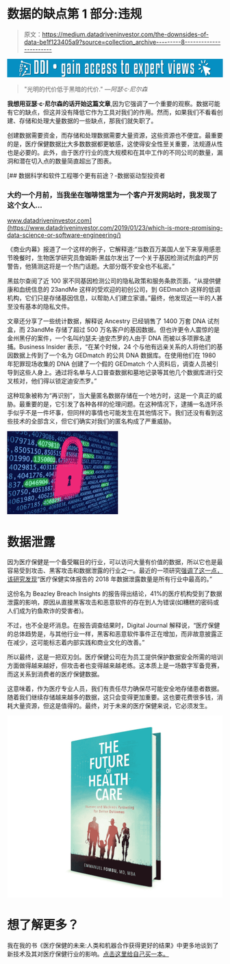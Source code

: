 # 数据的缺点第 1 部分:违规

> 原文：<https://medium.datadriveninvestor.com/the-downsides-of-data-be1f123405a9?source=collection_archive---------8----------------------->

[![](img/0df150151296c6acac39a37be75da342.png)](http://www.track.datadriveninvestor.com/1B9E)

> "光明的代价低于黑暗的代价." *—阿瑟·c·尼尔森*

**我想用亚瑟·c·尼尔森的话开始这篇文章**,因为它强调了一个重要的观察。数据可能有它的缺点，但这并没有降低它作为工具对我们的作用。然而，如果我们不看看创建、存储和处理大量数据的一些缺点，那我们就失职了。

创建数据需要资金，而存储和处理数据需要大量资源，这些资源也不便宜。最重要的是，医疗保健数据比大多数数据都更敏感，这使得安全性至关重要，法规遵从性也是必要的。此外，由于医疗行业的庞大规模和在其中工作的不同公司的数量，漏洞和潜在切入点的数量简直超出了图表。

[](https://www.datadriveninvestor.com/2019/01/23/which-is-more-promising-data-science-or-software-engineering/) [## 数据科学和软件工程哪个更有前途？-数据驱动型投资者

### 大约一个月前，当我坐在咖啡馆里为一个客户开发网站时，我发现了这个女人…

www.datadriveninvestor.com](https://www.datadriveninvestor.com/2019/01/23/which-is-more-promising-data-science-or-software-engineering/) 

《商业内幕》报道了一个这样的例子，它解释道:“当数百万美国人坐下来享用感恩节晚餐时，生物医学研究员詹姆斯·黑兹尔发出了一个关于基因检测试剂盒的严厉警告，他猜测这将是一个热门话题。大部分既不安全也不私密。”

黑兹尔查阅了近 100 家不同基因检测公司的隐私政策和服务条款页面，“从提供健康和血统信息的 23andMe 这样的受欢迎的初创公司，到 GEDmatch 这样的低调机构，它们只是存储基因信息，以帮助人们建立家谱。”最终，他发现近一半的人甚至没有基本的隐私文件。

文章还分享了一些统计数据，解释说 Ancestry 已经销售了 1400 万套 DNA 试剂盒，而 23andMe 存储了超过 500 万名客户的基因数据。但也许更令人震惊的是金州黑仔的案件，一个名叫约瑟夫·迪安杰罗的人由于 DNA 而被以多项罪名逮捕。Business Insider 表示，“在某个时候，24 个与他有远亲关系的人将他们的基因数据上传到了一个名为 GEDmatch 的公共 DNA 数据库。在使用他们在 1980 年犯罪现场收集的 DNA 创建了一个假的 GEDmatch 个人资料后，调查人员被引导到这些人身上。通过将名单与人口普查数据和墓地记录等其他几个数据库进行交叉核对，他们得以锁定迪安杰罗。”

这种现象被称为“再识别”，当大量匿名数据存储在一个地方时，这是一个真正的威胁。最重要的是，它引发了各种各样的伦理问题。在这种情况下，逮捕一名连环杀手似乎不是一件坏事，但同样的事情也可能发生在其他情况下。我们还没有看到这些技术的全部含义，但它们确实对我们的匿名构成了严重威胁。

![](img/1800d72c07c6b99f0a212057a177340e.png)

# 数据泄露

因为医疗保健是一个备受瞩目的行业，可以访问大量有价值的数据，所以它也是最容易受到攻击、黑客攻击和数据泄露的行业之一。最近的一项研究[强调了这一点，该研究发现](http://bit.ly/healthcaredatabreaches)“医疗保健实体报告的 2018 年数据泄露数量是所有行业中最高的。”

这份名为 Beazley Breach Insights 的报告得出结论，41%的医疗机构受到了数据泄露的影响，原因从直接黑客攻击和恶意软件的存在到人为错误(如糟糕的密码或人们成为钓鱼欺诈的受害者)。

不过，也不全是坏消息。在报告调查结果时，Digital Journal 解释说，“医疗保健的总体趋势是，与其他行业一样，黑客和恶意软件事件正在增加，而非故意披露正在减少，这可能标志着内部实践和商业文化的改善。”

所以最终，这是一把双刃剑。医疗保健公司在为员工提供保护数据安全所需的培训方面做得越来越好，但攻击者也变得越来越老练。这本质上是一场数字军备竞赛，而这关系到消费者的医疗保健数据。

这意味着，作为医疗专业人员，我们有责任尽力确保尽可能安全地存储患者数据。随着我们继续存储越来越多的数据，这只会变得更加重要。这也要花费很多钱，消耗大量资源，但这是值得的。最终，对于未来的医疗保健来说，它必须发生。

![](img/7237fe05cd485f2a59c53afb3d53c78f.png)

# 想了解更多？

我在我的书《医疗保健的未来:人类和机器合作获得更好的结果》中更多地谈到了新技术及其对医疗保健行业的影响。[点击这里给自己买一本。](https://www.amazon.com/Future-Healthcare-Machines-Partnering-Outcomes/dp/0692122966/ref=sr_1_4?s=books&ie=UTF8&qid=1532451664&sr=1-4&keywords=future+of+healthcare)